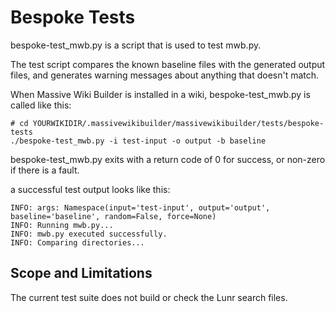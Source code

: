 # Bespoke Tests

bespoke-test_mwb.py is a script that is used to test mwb.py.

The test script compares the known baseline files with the generated output files, and generates warning messages about anything that doesn't match.

When Massive Wiki Builder is installed in a wiki, bespoke-test_mwb.py is called like this:

```shell
# cd YOURWIKIDIR/.massivewikibuilder/massivewikibuilder/tests/bespoke-tests
./bespoke-test_mwb.py -i test-input -o output -b baseline
```

bespoke-test_mwb.py exits with a return code of 0 for success, or non-zero if there is a fault.

a successful test output looks like this:

```shell
INFO: args: Namespace(input='test-input', output='output', baseline='baseline', random=False, force=None)
INFO: Running mwb.py...
INFO: mwb.py executed successfully.
INFO: Comparing directories...
```

## Scope and Limitations

The current test suite does not build or check the Lunr search files.
